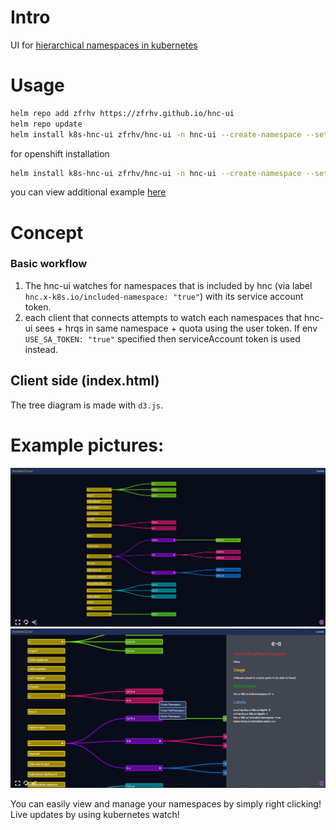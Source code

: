 # Intro
UI for [hierarchical namespaces in kubernetes](https://github.com/kubernetes-sigs/hierarchical-namespaces)

# Usage
```bash
helm repo add zfrhv https://zfrhv.github.io/hnc-ui
helm repo update
helm install k8s-hnc-ui zfrhv/hnc-ui -n hnc-ui --create-namespace --set k8s.ingress.host=hnc.test
```
for openshift installation
```bash
helm install k8s-hnc-ui zfrhv/hnc-ui -n hnc-ui --create-namespace --set ocp.ingress.host=hnc.test --set openshift=true
```
you can view additional example [here](./charts/hnc-ui/examples)

# Concept
### Basic workflow
1. The hnc-ui watches for namespaces that is included by hnc (via label `hnc.x-k8s.io/included-namespace: "true"`) with its service account token.
2. each client that connects attempts to watch each namespaces that hnc-ui sees + hrqs in same namespace + quota using the user token. If env `USE_SA_TOKEN: "true"` specified then serviceAccount token is used instead.

## Client side (index.html)
The tree diagram is made with `d3.js`.  

# Example pictures:
![hnc example 1 image](docs/hnc.png)
![hnc example 2 image](docs/hnc2.png)

You can easily view and manage your namespaces by simply right clicking!  
Live updates by using kubernetes watch!

